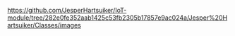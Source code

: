 https://github.com/JesperHartsuiker/IoT-module/tree/282e0fe352aab1425c53fb2305b17857e9ac024a/Jesper%20Hartsuiker/Classes/images
